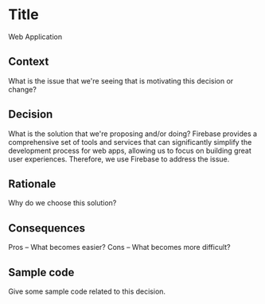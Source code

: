 # Title
Web Application

## Context
What is the issue that we're seeing that is motivating this decision or change?

## Decision
What is the solution that we're proposing and/or doing?
Firebase provides a comprehensive set of tools and services that can significantly simplify the development process for web apps, allowing us to focus on building great user experiences. Therefore, we use Firebase to address the issue.

## Rationale
Why do we choose this solution?

## Consequences
Pros – What becomes easier?
Cons – What becomes more difficult?

## Sample code
Give some sample code related to this decision.
